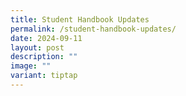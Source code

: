 ```yaml
---
title: Student Handbook Updates
permalink: /student-handbook-updates/
date: 2024-09-11
layout: post
description: ""
image: ""
variant: tiptap
---
```

